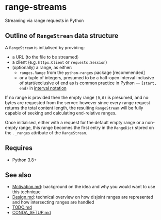 # range-streams

Streaming via range requests in Python

## Outline of `RangeStream` data structure

A `RangeStream` is initialised by providing:

- a URL (to the file to be streamed)
- a client (e.g. `httpx.Client` or `requests.Session`)
- (optionally) a range, as either:
  - `ranges.Range` from the `python-ranges` package [recommended]
  - or a tuple of integers, presumed to be a half-open interval
    inclusive of start/exclusive of end as is common practice
    in Python — `[start, end)` in
    [interval notation](https://en.wikipedia.org/wiki/Interval_(mathematics)#Notations_for_intervals)

If no range is provided then the empty range `[0,0)` is presumed, and no bytes are requested
from the server: however since every range request returns the total content length, the resulting
`RangeStream` will be fully capable of seeking and calculating end-relative ranges.

Once initialised, either with a request for the default empty range or a non-empty range,
this range becomes the first entry in the `RangeDict` stored on the `._ranges` attribute
of the `RangeStream`.

## Requires

- Python 3.8+

## See also

- [Motivation.md](https://github.com/lmmx/range-streams/blob/master/docs/Motivation.md):
  background on the idea and why you would want to use this technique
- [Design.md](https://github.com/lmmx/range-streams/blob/master/docs/Design.md):
  technical overview on how disjoint ranges are represented and how intersecting ranges are handled
- [TODO.md](https://github.com/lmmx/range-streams/blob/master/docs/TODO.md)
- [CONDA\_SETUP.md](https://github.com/lmmx/range-streams/blob/master/docs/CONDA_SETUP.md)

